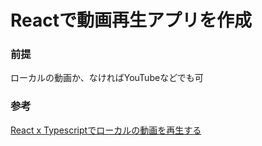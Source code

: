 # Reactで動画再生アプリを作成

### 前提
ローカルの動画か、なければYouTubeなどでも可

### 参考
[React x Typescriptでローカルの動画を再生する](https://qiita.com/ko-izumi/items/983eb9421350a5d080f3)
